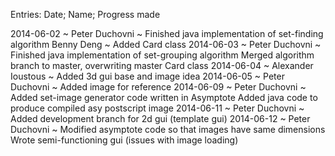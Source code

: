 Entries: Date; Name; Progress made

2014-06-02 ~ Peter Duchovni ~ Finished java implementation of set-finding algorithm
	     Benny Deng ~ Added Card class
2014-06-03 ~ Peter Duchovni ~ Finished java implementation of set-grouping algorithm
                              Merged algorithm branch to master, overwriting master Card class
2014-06-04 ~ Alexander Ioustous ~ Added 3d gui base and image idea
2014-06-05 ~ Peter Duchovni ~ Added image for reference
2014-06-09 ~ Peter Duchovni ~ Added set-image generator code written in Asymptote
                              Added java code to produce compiled asy postscript image
2014-06-11 ~ Peter Duchovni ~ Added development branch for 2d gui (template gui)
2014-06-12 ~ Peter Duchovni ~ Modified asymptote code so that images have same dimensions
			      Wrote semi-functioning gui (issues with image loading)
			      
